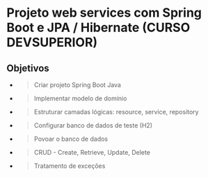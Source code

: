 # Projeto web services com Spring Boot e JPA / Hibernate (CURSO DEVSUPERIOR)

## Objetivos
- > Criar projeto Spring Boot Java
- > Implementar modelo de domínio
- > Estruturar camadas lógicas: resource, service, repository
- > Configurar banco de dados de teste (H2)
- > Povoar o banco de dados
- > CRUD - Create, Retrieve, Update, Delete
- > Tratamento de exceções 
